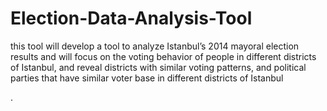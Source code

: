 # Election-Data-Analysis-Tool
this tool will develop a tool to analyze Istanbul’s 2014 mayoral election results and will focus on the voting behavior of people in different districts of Istanbul, and reveal districts with similar voting patterns, and political parties that have similar voter base in different districts of Istanbul

.

